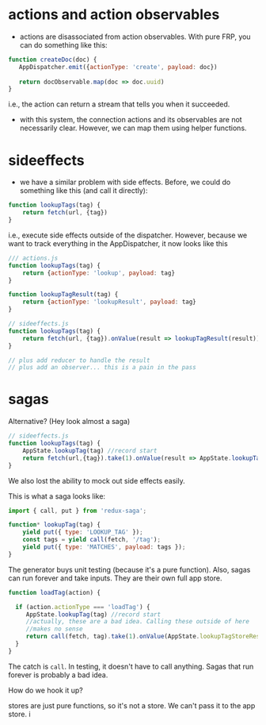 # actions and action observables
- actions are disassociated from action observables.
  With pure FRP, you can do something like this:
  
```javascript
function createDoc(doc) {
   AppDispatcher.emit({actionType: 'create', payload: doc})
   
   return docObservable.map(doc => doc.uuid)
}
```
   i.e., the action can return a stream that tells you when it succeeded.
   
- with this system, the connection actions and its observables are not
necessarily clear. However, we can map them using helper functions.

# sideeffects
- we have a similar problem with side effects.
  Before, we could do something like this (and call it directly):

```javascript
function lookupTags(tag) {
    return fetch(url, {tag})
}
```

  i.e., execute side effects outside of the dispatcher.
  However, because we want to track everything in the AppDispatcher,
  it now looks like this
  
```javascript
/// actions.js
function lookupTags(tag) {
    return {actionType: 'lookup', payload: tag}
}

function lookupTagResult(tag) {
    return {actionType: 'lookupResult', payload: tag}
}
```

```javascript
// sideeffects.js
function lookupTags(tag) {
    return fetch(url, {tag}).onValue(result => lookupTagResult(result))
}
```

```javascript
// plus add reducer to handle the result
// plus add an observer... this is a pain in the pass
```

# sagas

Alternative? (Hey look almost a saga)
```javascript
// sideeffects.js
function lookupTags(tag) {
    AppState.lookupTag(tag) //record start
    return fetch(url,{tag}).take(1).onValue(result => AppState.lookupTagStoreResult(result))
}
```

We also lost the ability to mock out side effects easily.

This is what a saga looks like:

```javascript
import { call, put } from 'redux-saga';  

function* lookupTag(tag) {  
    yield put({ type: 'LOOKUP_TAG' });
    const tags = yield call(fetch, '/tag');
    yield put({ type: 'MATCHES', payload: tags });
}
```

The generator buys unit testing (because it's a pure function).
Also, sagas can run forever and take inputs.
They are their own full app store.


```javascript
function loadTag(action) {

  if (action.actionType === 'loadTag') {
     AppState.lookupTag(tag) //record start
     //actually, these are a bad idea. Calling these outside of here 
     //makes no sense
     return call(fetch, tag).take(1).onValue(AppState.lookupTagStoreResult)
  }
}
```

The catch is `call`. In testing, it doesn't have to call anything.
Sagas that run forever is probably a bad idea.

How do we hook it up?

stores are just pure functions, so it's not a store.
We can't pass it to the app store.
i
